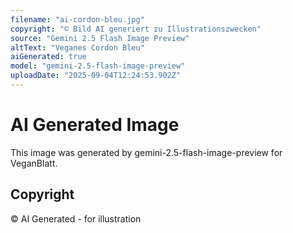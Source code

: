 ```yaml
---
filename: "ai-cordon-bleu.jpg"
copyright: "© Bild AI generiert zu Illustrationszwecken"
source: "Gemini 2.5 Flash Image Preview"
altText: "Veganes Cordon Bleu"
aiGenerated: true
model: "gemini-2.5-flash-image-preview"
uploadDate: "2025-09-04T12:24:53.902Z"
---
```


# AI Generated Image

This image was generated by gemini-2.5-flash-image-preview for VeganBlatt.

## Copyright
© AI Generated - for illustration
